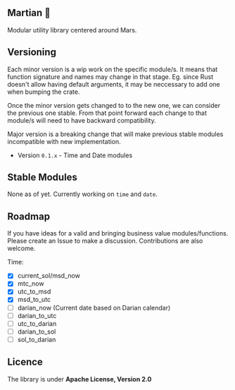 ## Martian 👾

Modular utility library centered around Mars.

## Versioning

Each minor version is a wip work on the specific module/s. It means that function signature and names may change in that stage. Eg. since Rust doesn't allow having default arguments, it may be neccessary to add one when bumping the crate.

Once the minor version gets changed to to the new one, we can consider the previous one stable. From that point forward each change to that module/s will need to have backward compatibility.

Major version is a breaking change that will make previous stable modules incompatible with new implementation.

- Version `0.1.x` - Time and Date modules

## Stable Modules

None as of yet. Currently working on `time` and `date`.

## Roadmap

If you have ideas for a valid and bringing business value modules/functions. Please create an Issue to make a discussion. Contributions are also welcome.

Time:

- [x] current_sol/msd_now
- [x] mtc_now
- [x] utc_to_msd
- [x] msd_to_utc
- [ ] darian_now (Current date based on Darian calendar)
- [ ] darian_to_utc
- [ ] utc_to_darian
- [ ] darian_to_sol
- [ ] sol_to_darian

## Licence

The library is under **Apache License, Version 2.0**
